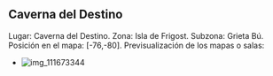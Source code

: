 ## Caverna del Destino
Lugar: Caverna del Destino.
Zona: Isla de Frigost.
Subzona: Grieta Bú.
Posición en el mapa: [-76,-80].
Previsualización de los mapas o salas:
- ![img_111673344](https://media.discordapp.net/attachments/1115311447145193482/1115320165354197092/111673344.jpg)